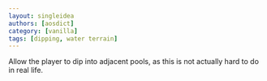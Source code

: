 ```yaml
---
layout: singleidea
authors: [aosdict]
category: [vanilla]
tags: [dipping, water terrain]
---
```

Allow the player to dip into adjacent pools, as this is not actually hard to do in real life.
